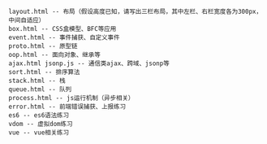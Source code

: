    layout.html -- 布局（假设高度已知，请写出三栏布局，其中左栏、右栏宽度各为300px，中间自适应）
    box.html -- CSS盒模型、BFC等应用
    event.html -- 事件捕获、自定义事件
    proto.html -- 原型链
    oop.html -- 面向对象、继承等
    ajax.html jsonp.js -- 通信类ajax、跨域、jsonp等
    sort.html -- 排序算法
    stack.html -- 栈
    queue.html -- 队列
    process.html -- js运行机制（异步相关）
    error.html -- 前端错误捕获、上报练习
    es6 -- es6语法练习
    vdom -- 虚拟dom练习
    vue -- vue相关练习